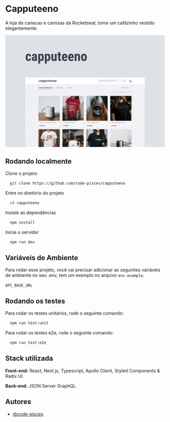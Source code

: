 # Capputeeno

A loja de canecas e camisas da Rocketseat, tome um cafézinho vestido elegantemente.

![Capa](.github/capa.png)

## Rodando localmente

Clone o projeto

```bash
  git clone https://github.com/code-pisces/capputeeno
```

Entre no diretório do projeto

```bash
  cd capputeeno
```

Instale as dependências

```bash
  npm install
```

Inicie o servidor

```bash
  npm run dev
```

## Variáveis de Ambiente

Para rodar esse projeto, você vai precisar adicionar as seguintes variáveis de ambiente no seu .env, tem um exemplo no arquivo `env.example`.

`API_BASE_URL`

## Rodando os testes

Para rodar os testes unitários, rode o seguinte comando:

```bash
  npm run test:unit
```

Para rodar os testes e2e, rode o seguinte comando:

```bash
  npm run test:e2e
```

## Stack utilizada

**Front-end:** React, Next.js, Typescript, Apollo Client, Styled Components & Radix UI.

**Back-end:** JSON Server GraphQL.

## Autores

- [@code-pisces](https://www.github.com/code-pisces)
